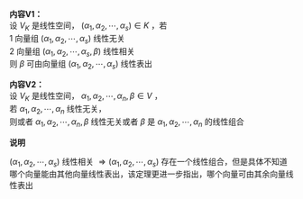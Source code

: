 **内容V1：**  
设 $V_K$ 是线性空间， $(\alpha_1,\alpha_2,\cdots,\alpha_s)\in K$ ，若  
1 向量组 $(\alpha_1,\alpha_2,\cdots,\alpha_s)$ 线性无关  
2 向量组 $(\alpha_1,\alpha_2,\cdots,\alpha_s,\beta)$ 线性相关  
则 $\beta$ 可由向量组 $(\alpha_1,\alpha_2,\cdots,\alpha_s)$ 线性表出  
  
**内容V2：**  
设 $V_K$ 是线性空间， $\alpha_1,\alpha_2,\cdots,\alpha_n,\beta\in V$ ，  
若 $\alpha_1,\alpha_2,\cdots,\alpha_n$ 线性无关，  
则或者 $\alpha_1,\alpha_2,\cdots,\alpha_n,\beta$ 线性无关或者 $\beta$ 是 $\alpha_1,\alpha_2,\cdots,\alpha_n$ 的线性组合  
  
**说明**  
  
$(\alpha_1,\alpha_2,\cdots,\alpha_s)$ 线性相关 $\Rightarrow(\alpha_1,\alpha_2,\cdots,\alpha_s)$ 存在一个线性组合，但是具体不知道哪个向量能由其他向量线性表出，该定理更进一步指出，哪个向量可由其余向量线性表出  
